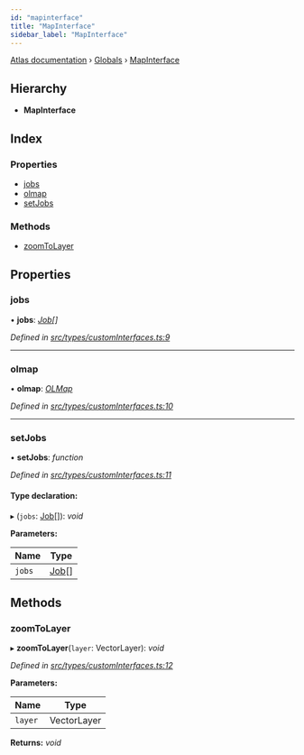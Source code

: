 ```yaml
---
id: "mapinterface"
title: "MapInterface"
sidebar_label: "MapInterface"
---
```


[Atlas documentation](../index.md) › [Globals](../globals.md) › [MapInterface](mapinterface.md)

## Hierarchy

* **MapInterface**

## Index

### Properties

* [jobs](mapinterface.md#jobs)
* [olmap](mapinterface.md#olmap)
* [setJobs](mapinterface.md#setjobs)

### Methods

* [zoomToLayer](mapinterface.md#zoomtolayer)

## Properties

###  jobs

• **jobs**: *[Job](job.md)[]*

*Defined in [src/types/customInterfaces.ts:9](https://github.com/chronark/atlas/blob/e6cc89d/src/types/customInterfaces.ts#L9)*

___

###  olmap

• **olmap**: *[OLMap](../classes/olmap.md)*

*Defined in [src/types/customInterfaces.ts:10](https://github.com/chronark/atlas/blob/e6cc89d/src/types/customInterfaces.ts#L10)*

___

###  setJobs

• **setJobs**: *function*

*Defined in [src/types/customInterfaces.ts:11](https://github.com/chronark/atlas/blob/e6cc89d/src/types/customInterfaces.ts#L11)*

#### Type declaration:

▸ (`jobs`: [Job](job.md)[]): *void*

**Parameters:**

Name | Type |
------ | ------ |
`jobs` | [Job](job.md)[] |

## Methods

###  zoomToLayer

▸ **zoomToLayer**(`layer`: VectorLayer): *void*

*Defined in [src/types/customInterfaces.ts:12](https://github.com/chronark/atlas/blob/e6cc89d/src/types/customInterfaces.ts#L12)*

**Parameters:**

Name | Type |
------ | ------ |
`layer` | VectorLayer |

**Returns:** *void*
